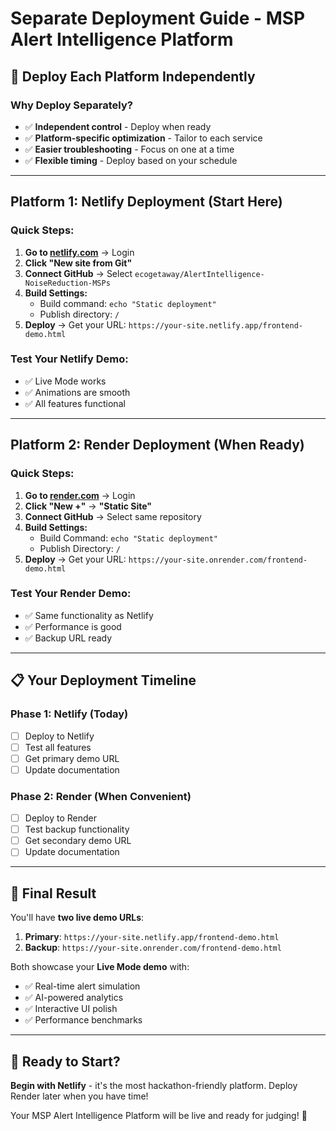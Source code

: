 # Separate Deployment Guide - MSP Alert Intelligence Platform

## 🚀 **Deploy Each Platform Independently**

### **Why Deploy Separately?**
- ✅ **Independent control** - Deploy when ready
- ✅ **Platform-specific optimization** - Tailor to each service
- ✅ **Easier troubleshooting** - Focus on one at a time
- ✅ **Flexible timing** - Deploy based on your schedule

---

## **Platform 1: Netlify Deployment (Start Here)**

### **Quick Steps:**
1. **Go to [netlify.com](https://netlify.com)** → Login
2. **Click "New site from Git"**
3. **Connect GitHub** → Select `ecogetaway/AlertIntelligence-NoiseReduction-MSPs`
4. **Build Settings:**
   - Build command: `echo "Static deployment"`
   - Publish directory: `/`
5. **Deploy** → Get your URL: `https://your-site.netlify.app/frontend-demo.html`

### **Test Your Netlify Demo:**
- ✅ Live Mode works
- ✅ Animations are smooth
- ✅ All features functional

---

## **Platform 2: Render Deployment (When Ready)**

### **Quick Steps:**
1. **Go to [render.com](https://render.com)** → Login
2. **Click "New +"** → **"Static Site"**
3. **Connect GitHub** → Select same repository
4. **Build Settings:**
   - Build Command: `echo "Static deployment"`
   - Publish Directory: `/`
5. **Deploy** → Get your URL: `https://your-site.onrender.com/frontend-demo.html`

### **Test Your Render Demo:**
- ✅ Same functionality as Netlify
- ✅ Performance is good
- ✅ Backup URL ready

---

## **📋 Your Deployment Timeline**

### **Phase 1: Netlify (Today)**
- [ ] Deploy to Netlify
- [ ] Test all features
- [ ] Get primary demo URL
- [ ] Update documentation

### **Phase 2: Render (When Convenient)**
- [ ] Deploy to Render
- [ ] Test backup functionality
- [ ] Get secondary demo URL
- [ ] Update documentation

---

## **🎯 Final Result**

You'll have **two live demo URLs**:

1. **Primary**: `https://your-site.netlify.app/frontend-demo.html`
2. **Backup**: `https://your-site.onrender.com/frontend-demo.html`

Both showcase your **Live Mode demo** with:
- ✅ Real-time alert simulation
- ✅ AI-powered analytics
- ✅ Interactive UI polish
- ✅ Performance benchmarks

---

## **🚀 Ready to Start?**

**Begin with Netlify** - it's the most hackathon-friendly platform. Deploy Render later when you have time!

Your MSP Alert Intelligence Platform will be live and ready for judging! 🎉










